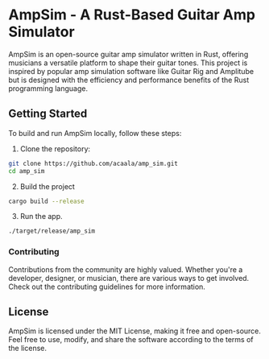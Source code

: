 # AmpSim - A Rust-Based Guitar Amp Simulator

AmpSim is an open-source guitar amp simulator written in Rust, offering musicians a versatile platform to shape their guitar tones. This project is inspired by popular amp simulation software like Guitar Rig and Amplitube but is designed with the efficiency and performance benefits of the Rust programming language.

## Getting Started

To build and run AmpSim locally, follow these steps:

1. Clone the repository:

```bash
git clone https://github.com/acaala/amp_sim.git
cd amp_sim
```

2. Build the project

```bash
cargo build --release

```

3. Run the app.

```bash
./target/release/amp_sim
```

### Contributing

Contributions from the community are highly valued. Whether you're a developer, designer, or musician, there are various ways to get involved. Check out the contributing guidelines for more information.

## License

AmpSim is licensed under the MIT License, making it free and open-source. Feel free to use, modify, and share the software according to the terms of the license.
